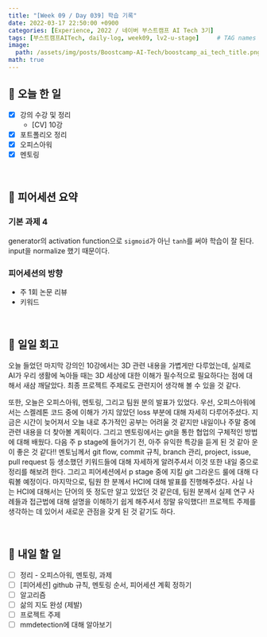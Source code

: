 ```yaml
---
title: "[Week 09 / Day 039] 학습 기록"
date: 2022-03-17 22:50:00 +0900
categories: [Experience, 2022 / 네이버 부스트캠프 AI Tech 3기]
tags: [부스트캠프AITech, daily-log, week09, lv2-u-stage]     # TAG names should always be lowercase
image: 
  path: /assets/img/posts/Boostcamp-AI-Tech/boostcamp_ai_tech_title.png
math: true
---
```

## **📝 오늘 한 일**
- [x]  강의 수강 및 정리
    - [CV] 10강
- [x]  포트폴리오 정리
- [x]  오피스아워
- [x]  멘토링

<br>

## **👥 피어세션 요약**
### **기본 과제 4**

generator의 activation function으로 `sigmoid`가 아닌 `tanh`를 써야 학습이 잘 된다. input을 normalize 했기 때문이다.

### **피어세션의 방향**

- 주 1회 논문 리뷰
- 키워드

<br>

## **🐾 일일 회고**
오늘 들었던 마지막 강의인 10강에서는 3D 관련 내용을 가볍게만 다루었는데, 실제로 AI가 우리 생활에 녹아들 때는 3D 세상에 대한 이해가 필수적으로 필요하다는 점에 대해서 새삼 깨달았다. 최종 프로젝트 주제로도 관련지어 생각해 볼 수 있을 것 같다.

또한, 오늘은 오피스아워, 멘토링, 그리고 팀원 분의 발표가 있었다. 우선, 오피스아워에서는 스켈레톤 코드 중에 이해가 가지 않았던 loss 부분에 대해 자세히 다루어주셨다. 지금은 시간이 늦어져서 오늘 내로 추가적인 공부는 어려울 것 같지만 내일이나 주말 중에 관련 내용을 더 찾아볼 계획이다. 그리고 멘토링에서는 git을 통한 협업의 구체적인 방법에 대해 배웠다. 다음 주 p stage에 들어가기 전, 아주 유익한 특강을 듣게 된 것 같아 운이 좋은 것 같다!! 멘토님께서 git flow, commit 규칙, branch 관리, project, issue, pull request 등 생소했던 키워드들에 대해 자세하게 알려주셔서 이것 또한 내일 중으로 정리를 해보려 한다. 그리고 피어세션에서 p stage 중에 지킬 git 그라운드 룰에 대해 다뤄볼 예정이다. 마지막으로, 팀원 한 분께서 HCI에 대해 발표를 진행해주셨다. 사실 나는 HCI에 대해서는 단어의 뜻 정도만 알고 있었던 것 같은데, 팀원 분께서 실제 연구 사례들과 접근법에 대해 설명을 이해하기 쉽게 해주셔서 정말 유익했다!! 프로젝트 주제를 생각하는 데 있어서 새로운 관점을 갖게 된 것 같기도 하다.

<br>

## **🚀 내일 할 일**
- [ ]  정리 - 오피스아워, 멘토링, 과제
- [ ]  [피어세션] github 규칙, 멘토링 순서, 피어세션 계획 정하기
- [ ]  알고리즘
- [ ]  삶의 지도 완성 (제발)
- [ ]  프로젝트 주제
- [ ]  mmdetection에 대해 알아보기